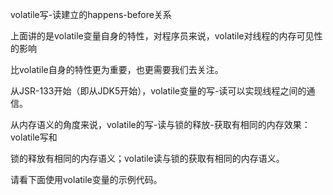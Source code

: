 volatile写-读建立的happens-before关系

上面讲的是volatile变量自身的特性，对程序员来说，volatile对线程的内存可见性的影响

比volatile自身的特性更为重要，也更需要我们去关注。

从JSR-133开始（即从JDK5开始），volatile变量的写-读可以实现线程之间的通信。

从内存语义的角度来说，volatile的写-读与锁的释放-获取有相同的内存效果：volatile写和

锁的释放有相同的内存语义；volatile读与锁的获取有相同的内存语义。

请看下面使用volatile变量的示例代码。

